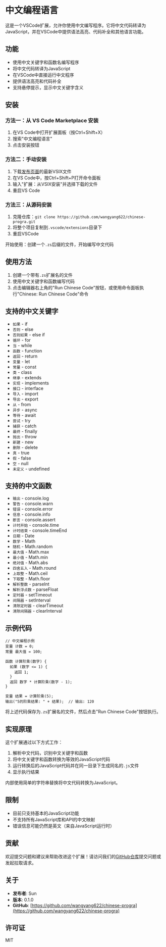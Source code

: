 # 中文编程语言

这是一个VSCode扩展，允许你使用中文编写程序。它将中文代码转译为JavaScript，并在VSCode中提供语法高亮、代码补全和其他语言功能。

## 功能

- 使用中文关键字和函数名编写程序
- 将中文代码转译为JavaScript
- 在VSCode中直接运行中文程序
- 提供语法高亮和代码补全
- 支持悬停提示，显示中文关键字含义

## 安装

### 方法一：从 VS Code Marketplace 安装
1. 在VS Code中打开扩展面板（按Ctrl+Shift+X）
2. 搜索"中文编程语言"
3. 点击安装按钮

### 方法二：手动安装
1. 下载[发布页面](https://github.com/wangyang622/chinese-progra/releases)的最新VSIX文件
2. 在VS Code中，按Ctrl+Shift+P打开命令面板
3. 输入"扩展：从VSIX安装"并选择下载的文件
4. 重启VS Code

### 方法三：从源码安装
1. 克隆仓库：`git clone https://github.com/wangyang622/chinese-progra.git`
2. 将整个项目复制到`.vscode/extensions`目录下
3. 重启VSCode

开始使用：创建一个`.zs`后缀的文件，开始编写中文代码

## 使用方法

1. 创建一个带有`.zs`扩展名的文件
2. 使用中文关键字和函数编写代码
3. 点击编辑器右上角的"Run Chinese Code"按钮，或使用命令面板执行"Chinese: Run Chinese Code"命令

## 支持的中文关键字

- `如果` - if
- `否则` - else
- `否则如果` - else if
- `循环` - for
- `当` - while
- `函数` - function
- `返回` - return
- `变量` - let
- `常量` - const
- `类` - class
- `继承` - extends
- `实现` - implements
- `接口` - interface
- `导入` - import
- `导出` - export
- `从` - from
- `异步` - async
- `等待` - await
- `尝试` - try
- `捕获` - catch
- `最终` - finally
- `抛出` - throw
- `新建` - new
- `删除` - delete
- `真` - true
- `假` - false
- `空` - null
- `未定义` - undefined

## 支持的中文函数

- `输出` - console.log
- `警告` - console.warn
- `错误` - console.error
- `信息` - console.info
- `断言` - console.assert
- `计时开始` - console.time
- `计时结束` - console.timeEnd
- `日期` - Date
- `数学` - Math
- `随机` - Math.random
- `最大值` - Math.max
- `最小值` - Math.min
- `绝对值` - Math.abs
- `四舍五入` - Math.round
- `上取整` - Math.ceil
- `下取整` - Math.floor
- `解析整数` - parseInt
- `解析浮点数` - parseFloat
- `定时器` - setTimeout
- `间隔器` - setInterval
- `清除定时器` - clearTimeout
- `清除间隔器` - clearInterval

## 示例代码

```
// 中文编程示例
变量 计数 = 0;
常量 最大值 = 100;

函数 计算阶乘(数字) {
  如果 (数字 <= 1) {
    返回 1;
  }
  返回 数字 * 计算阶乘(数字 - 1);
}

变量 结果 = 计算阶乘(5);
输出("5的阶乘结果: " + 结果);  // 输出: 120
```

将上述代码保存为`.zs`扩展名的文件，然后点击"Run Chinese Code"按钮执行。

## 实现原理

这个扩展通过以下方式工作：

1. 解析中文代码，识别中文关键字和函数
2. 将中文关键字和函数转换为等效的JavaScript代码
3. 运行转换后的JavaScript代码并在同一目录下生成同名的`.js`文件
4. 显示执行结果

内部使用简单的字符串替换将中文代码转换为JavaScript。

## 限制

- 目前只支持基本的JavaScript功能
- 不支持所有JavaScript库和API的中文映射
- 错误信息可能仍然是英文（来自JavaScript运行时）

## 贡献

欢迎提交问题和建议来帮助改进这个扩展！请访问我们的[GitHub仓库](https://github.com/wangyang622/chinese-progra)提交问题或发起拉取请求。

## 关于

- **发布者**: Sun
- **版本**: 0.1.0
- **GitHub**: [https://github.com/wangyang622/chinese-progra](https://github.com/wangyang622/chinese-progra)

## 许可证

MIT 